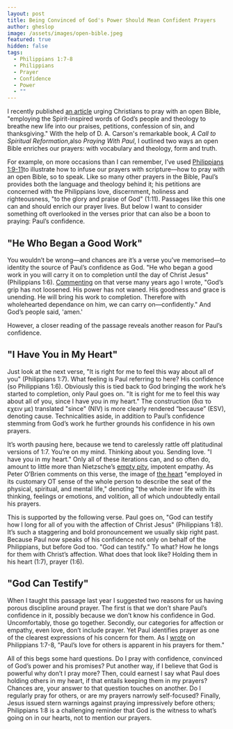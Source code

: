 ```yaml
---
layout: post
title: Being Convinced of God's Power Should Mean Confident Prayers
author: gheslop
image: /assets/images/open-bible.jpeg
featured: true
hidden: false
tags:
  - Philippians 1:7-8
  - Philippians
  - Prayer
  - Confidence
  - Power
  - ""
---
```

I recently published [an article](https://africa.thegospelcoalition.org/article/pray-with-an-open-bible/) urging Christians to pray with an open Bible, "employing the Spirit-inspired words of God’s people and theology to breathe new life into our praises, petitions, confession of sin, and thanksgiving." With the help of D. A. Carson's remarkable book, *A Call to Spiritual Reformation*,also *Praying With Paul*, I outlined two ways an open Bible enriches our prayers: with vocabulary and theology, form and truth.

For example, on more occasions than I can remember, I’ve used [Philippians 1:9-11](https://rekindle.co.za/content/2020-06-09-philippians-1-9-11-devotional)to illustrate how to infuse our prayers with scripture—how to pray with an open Bible, so to speak. Like so many other prayers in the Bible, Paul’s provides both the language and theology behind it; his petitions are concerned with the Philippians love, discernment, holiness and righteousness, "to the glory and praise of God" (1:11). Passages like this one can and should enrich our prayer lives. But below I want to consider something oft overlooked in the verses prior that can also be a boon to praying: Paul’s confidence.

## "He Who Began a Good Work"

You wouldn’t be wrong—and chances are it’s a verse you’ve memorised—to identity the source of Paul’s confidence as God. "He who began a good work in you will carry it on to completion until the day of Christ Jesus" (Philippians 1:6). [Commenting](https://rekindle.co.za/content/2020-05-26-philippians-1-3-6-devotional) on that verse many years ago I wrote, "God’s grip has not loosened. His power has not waned. His goodness and grace is unending. He will bring his work to completion. Therefore with wholehearted dependance on him, we can carry on—confidently." And God’s people said, 'amen.'

However, a closer reading of the passage reveals another reason for Paul’s confidence.

## "I Have You in My Heart"

Just look at the next verse, "It is right for me to feel this way about all of you" (Philippians 1:7). What feeling is Paul referring to here? His confidence (so Philippians 1:6). Obviously this is tied back to God bringing the work he’s started to completion, only Paul goes on. "It is right for me to feel this way about all of you, since I have you in my heart." The construction (δια το εχειν με) translated "since" (NIV) is more clearly rendered “because” (ESV), denoting cause. Technicalities aside, in addition to Paul’s confidence stemming from God’s work he further grounds his confidence in his own prayers.

It’s worth pausing here, because we tend to carelessly rattle off platitudinal versions of 1:7. You’re on my mind. Thinking about you. Sending love. "I have you in my heart." Only all of these iterations can, and so often do, amount to little more than Nietzsche’s [empty pity](https://rekindle.co.za/content/2024-11-15-empathy), impotent empathy. As Peter O’Brien comments on this verse, the image of [the heart](https://rekindle.co.za/content/2021-10-05-the-heart-is-deceitful-but-that-doesn-t-mean-feelings-are) "employed in its customary OT sense of the whole person to describe the seat of the physical, spiritual, and mental life," denoting "the whole inner life with its thinking, feelings or emotions, and volition, all of which undoubtedly entail his prayers.

This is supported by the following verse. Paul goes on, "God can testify how I long for all of you with the affection of Christ Jesus" (Philippians 1:8). It’s such a staggering and bold pronouncement we usually skip right past. Because Paul now speaks of his confidence not only on behalf of the Philippians, but before God too. "God can testify." To what? How he longs for them with Christ’s affection. What does that look like? Holding them in his heart (1:7), prayer (1:6).

## "God Can Testify"

When I taught this passage last year I suggested two reasons for us having porous discipline around prayer. The first is that we don’t share Paul’s confidence in it, possibly because we don’t know his confidence in God. Uncomfortably, those go together. Secondly, our categories for affection or empathy, even love, don’t include prayer. Yet Paul identifies prayer as one of the clearest expressions of his concern for them. As I [wrote](https://rekindle.co.za/content/2020-06-02-philippians-1-7-8-devotional) on Philippians 1:7-8, "Paul’s love for others is apparent in his prayers for them."

All of this begs some hard questions. Do I pray with confidence, convinced of God’s power and his promises? Put another way, if I believe that God is powerful why don’t I pray more? Then, could earnest I say what Paul does holding others in my heart, if that entails keeping them in my prayers? Chances are, your answer to that question touches on another. Do I regularly pray for others, or are my prayers narrowly self-focused? Finally, Jesus issued stern warnings against praying impressively before others; Philippians 1:8 is a challenging reminder that God is the witness to what’s going on in our hearts, not to mention our prayers.
